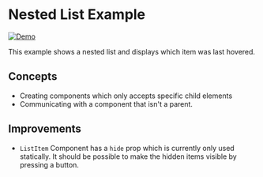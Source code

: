 # Nested List Example

[![Demo](https://img.shields.io/website?label=demo&url=https%3A%2F%2Fexamples.yew.rs%2Fnested_list)](https://examples.yew.rs/nested_list)

This example shows a nested list and displays which item was last hovered.

## Concepts

- Creating components which only accepts specific child elements
- Communicating with a component that isn't a parent.

## Improvements

- `ListItem` Component has a `hide` prop which is currently only used statically.
  It should be possible to make the hidden items visible by pressing a button.
